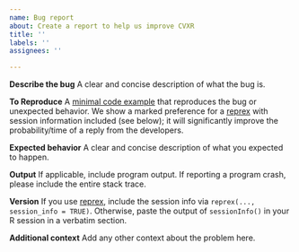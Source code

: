 ```yaml
---
name: Bug report
about: Create a report to help us improve CVXR
title: ''
labels: ''
assignees: ''

---
```


**Describe the bug** A clear and concise description of what the bug is.

**To Reproduce** A [minimal code example](https://stackoverflow.com/help/mcve) that reproduces the bug or unexpected behavior. We show a marked preference for a [reprex](https://reprex.tidyverse.org/articles/articles/learn-reprex.html) with session information included (see below); it will significantly improve the probability/time of a reply from the developers.

**Expected behavior**
A clear and concise description of what you expected to happen.

**Output**
If applicable, include program output. If reporting a program crash, please include the entire stack trace.

**Version**
If you use [reprex](https://reprex.tidyverse.org), include the session info via `reprex(..., session_info = TRUE)`. Otherwise, paste the output of `sessionInfo()` in your R session in a verbatim section. 

**Additional context**
Add any other context about the problem here.
